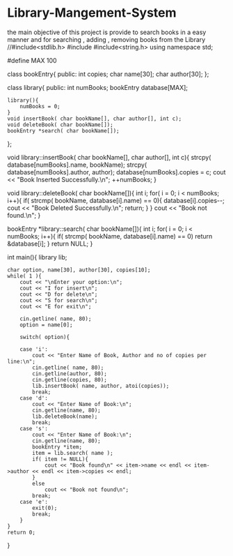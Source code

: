 # Library-Mangement-System
the main objective of this project is provide to search books in a easy manner and for searching , adding , removing books from the Library 
//#include<stdlib.h>
#include<iostream>
#include<string.h>
using namespace std;

#define MAX    100

class bookEntry{
public:
    int copies;
    char name[30];
    char author[30];
};

class library{
public:
    int numBooks;
    bookEntry database[MAX];

    library(){
        numBooks = 0;
    }
    void insertBook( char bookName[], char author[], int c);
    void deleteBook( char bookName[]);
    bookEntry *search( char bookName[]);
};

void library::insertBook( char bookName[], char author[], int c){
    strcpy( database[numBooks].name, bookName);
    strcpy( database[numBooks].author, author);
    database[numBooks].copies = c;
    cout << "Book Inserted Successfully.\n";
    ++numBooks;
}

void library::deleteBook( char bookName[]){
    int i;
    for( i = 0; i < numBooks; i++){
        if( strcmp( bookName, database[i].name) == 0){
            database[i].copies--;
            cout << "Book Deleted Successfully.\n";
            return;
        }
    }
    cout << "Book not found.\n";
}

bookEntry *library::search( char bookName[]){
    int i;
    for( i = 0; i < numBooks; i++){
        if( strcmp( bookName, database[i].name) == 0)
            return &database[i];
    }
    return NULL;
}

int main(){
    library lib;

    char option, name[30], author[30], copies[10];
    while( 1 ){
        cout << "\nEnter your option:\n";
        cout << "I for insert\n";
        cout << "D for delete\n";
        cout << "S for search\n";
        cout << "E for exit\n";

        cin.getline( name, 80);
        option = name[0];

        switch( option){

        case 'i':
            cout << "Enter Name of Book, Author and no of copies per line:\n";
            cin.getline( name, 80);
            cin.getline(author, 80);
            cin.getline(copies, 80);
            lib.insertBook( name, author, atoi(copies));
            break;
        case 'd':
            cout << "Enter Name of Book:\n";
            cin.getline(name, 80);
            lib.deleteBook(name);
            break;
        case 's':
            cout << "Enter Name of Book:\n";
            cin.getline(name, 80);
            bookEntry *item;
            item = lib.search( name );
            if( item != NULL){
                cout << "Book found\n" << item->name << endl << item->author << endl << item->copies << endl;
            }
            else
                cout << "Book not found\n";
            break;
        case 'e':
            exit(0);
            break;
        }
    }
    return 0;
}


